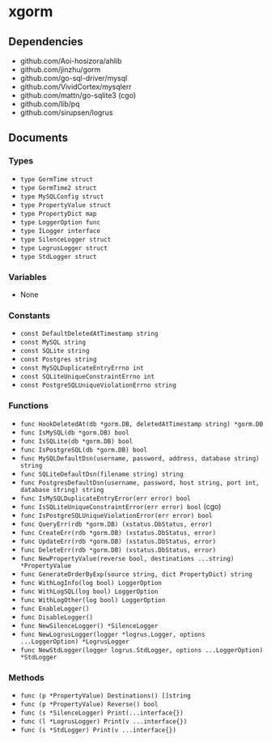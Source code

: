 # xgorm

## Dependencies

+ github.com/Aoi-hosizora/ahlib
+ github.com/jinzhu/gorm
+ github.com/go-sql-driver/mysql
+ github.com/VividCortex/mysqlerr
+ github.com/mattn/go-sqlite3 (cgo)
+ github.com/lib/pq
+ github.com/sirupsen/logrus

## Documents

### Types

+ `type GormTime struct`
+ `type GormTime2 struct`
+ `type MySQLConfig struct`
+ `type PropertyValue struct`
+ `type PropertyDict map`
+ `type LoggerOption func`
+ `type ILogger interface`
+ `type SilenceLogger struct`
+ `type LogrusLogger struct`
+ `type StdLogger struct`

### Variables

+ None

### Constants

+ `const DefaultDeletedAtTimestamp string`
+ `const MySQL string`
+ `const SQLite string`
+ `const Postgres string`
+ `const MySQLDuplicateEntryErrno int`
+ `const SQLiteUniqueConstraintErrno int`
+ `const PostgreSQLUniqueViolationErrno string`

### Functions

+ `func HookDeletedAt(db *gorm.DB, deletedAtTimestamp string) *gorm.DB`
+ `func IsMySQL(db *gorm.DB) bool`
+ `func IsSQLite(db *gorm.DB) bool`
+ `func IsPostgreSQL(db *gorm.DB) bool`
+ `func MySQLDefaultDsn(username, password, address, database string) string`
+ `func SQLiteDefaultDsn(filename string) string`
+ `func PostgresDefaultDsn(username, password, host string, port int, database string) string`
+ `func IsMySQLDuplicateEntryError(err error) bool`
+ `func IsSQLiteUniqueConstraintError(err error) bool` (cgo)
+ `func IsPostgreSQLUniqueViolationError(err error) bool`
+ `func QueryErr(rdb *gorm.DB) (xstatus.DbStatus, error)`
+ `func CreateErr(rdb *gorm.DB) (xstatus.DbStatus, error)`
+ `func UpdateErr(rdb *gorm.DB) (xstatus.DbStatus, error)`
+ `func DeleteErr(rdb *gorm.DB) (xstatus.DbStatus, error)`
+ `func NewPropertyValue(reverse bool, destinations ...string) *PropertyValue`
+ `func GenerateOrderByExp(source string, dict PropertyDict) string`
+ `func WithLogInfo(log bool) LoggerOption`
+ `func WithLogSQL(log bool) LoggerOption`
+ `func WithLogOther(log bool) LoggerOption`
+ `func EnableLogger()`
+ `func DisableLogger()`
+ `func NewSilenceLogger() *SilenceLogger`
+ `func NewLogrusLogger(logger *logrus.Logger, options ...LoggerOption) *LogrusLogger`
+ `func NewStdLogger(logger logrus.StdLogger, options ...LoggerOption) *StdLogger`

### Methods

+ `func (p *PropertyValue) Destinations() []string`
+ `func (p *PropertyValue) Reverse() bool`
+ `func (s *SilenceLogger) Print(...interface{})`
+ `func (l *LogrusLogger) Print(v ...interface{})`
+ `func (s *StdLogger) Print(v ...interface{})`

